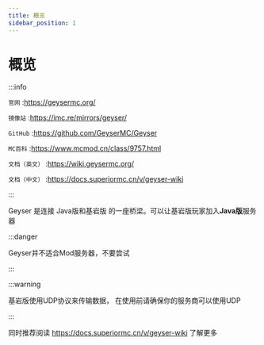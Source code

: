 ```yaml
---
title: 概览
sidebar_position: 1
---
```


# 概览

:::info

`官网` :https://geysermc.org/

`镜像站` :https://imc.re/mirrors/geyser/

`GitHub` :https://github.com/GeyserMC/Geyser

`MC百科` :https://www.mcmod.cn/class/9757.html

`文档（英文）` :https://wiki.geysermc.org/

`文档（中文）` :https://docs.superiormc.cn/v/geyser-wiki

:::

Geyser 是连接 Java版和基岩版 的一座桥梁。可以让基岩版玩家加入**Java版**服务器

:::danger

Geyser并不适合Mod服务器，不要尝试

:::

:::warning

基岩版使用UDP协议来传输数据， 在使用前请确保你的服务商可以使用UDP

:::

同时推荐阅读 https://docs.superiormc.cn/v/geyser-wiki 了解更多
